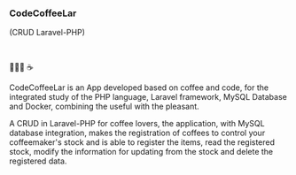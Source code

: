 <h3>CodeCoffeeLar</h3>
<p>(CRUD Laravel-PHP)</p>

<br>

<p>👩🏼‍💻  ☕️</P>
<p>CodeCoffeeLar is an App developed based on coffee and code, for the integrated study of the PHP language, Laravel framework, MySQL Database and Docker, combining the useful with the pleasant.</p>
<p>A CRUD in Laravel-PHP for coffee lovers, the application, with MySQL database integration, makes the registration of coffees to control your coffeemaker's stock and is able to register the items, read the registered stock, modify the information for updating from the stock and delete the registered data.</p>
